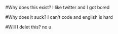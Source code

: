 #Why does this exist?
I like twitter and I got bored

#Why does it suck?
I can't code and english is hard

#Will I delet this?
no u
